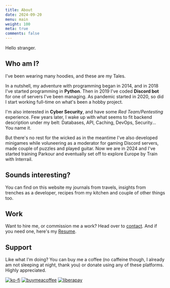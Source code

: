 ```yaml
---
title: About
date: 2024-09-20
menu: main
weight: 100
meta: true
comments: false
---
```


Hello stranger. 

## Who am I?
I've been wearing many hoodies, and these are my Tales.

In a nutshell, my adventure with programming began in 2014, and in 2018 I've started programming in **Python**. 
Then in 2019 I've coded **Discord bot** for one of servers I've been managing. As pandemic started in 2020, so did I start working full-time on what's been a hobby project.

I'm also interested in **Cyber Security**, and have some *Red Team/Pentesting* experience.
Few years later, I wake up with what seems to fit backend description under my belt: Databases, API, Caching, DevOps, Security... You name it.

But there's no rest for the wicked as in the meantime I've also developed minigames while voluneering as a moderator for gaming Discord servers, made couple of puzzles and played guitar.
Now we are in 2024 and I've started training Parkour and eventually set off to explore Europe by Train with Interrail.

## Sounds interesting? 
You can find on this website my journals from travels, insights from trenches as a developer, recipes from my kitchen and couple of other things too.

## Work

Want to hire me, or commission me a work? Head over to [contact](../contact). And if you need one, here's my [Resume](https://mmesek.github.io/resume).

## Support

Like what I'm doing? You can buy me a coffee (no caffeine though, I already am not sleeping at night, thank you) or donate using any of these platforms. Highly appreciated.

[![ko-fi](https://ko-fi.com/img/githubbutton_sm.svg)](https://ko-fi.com/E1E67NULL)
[![buymeacoffee](https://img.buymeacoffee.com/button-api/?text=Buy+me+a+pizza&emoji=🍕&slug=mmesek&button_colour=5F7FFF&font_colour=ffffff&font_family=Cookie&outline_colour=000000&coffee_colour=FFDD00)](https://www.buymeacoffee.com/mmesek)
[![liberapay](https://liberapay.com/assets/widgets/donate.svg)](https://liberapay.com/Mmesek/donate)
